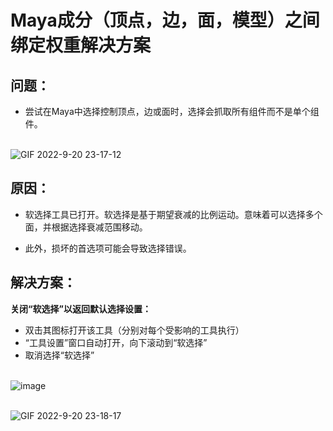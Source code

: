 # Maya成分（顶点，边，面，模型）之间绑定权重解决方案

## 问题：
* 尝试在Maya中选择控制顶点，边或面时，选择会抓取所有组件而不是单个组件。

<br>![GIF 2022-9-20 23-17-12](https://user-images.githubusercontent.com/74708198/191298162-cadf77c9-d33e-456a-9fc5-da69b4135f2e.gif)

## 原因：
* 软选择工具已打开。软选择是基于期望衰减的比例运动。意味着可以选择多个面，并根据选择衰减范围移动。

* 此外，损坏的首选项可能会导致选择错误。

## 解决方案：
**关闭“软选择”以返回默认选择设置：**
* 双击其图标打开该工具（分别对每个受影响的工具执行）
* “工具设置”窗口自动打开，向下滚动到“软选择”
* 取消选择“软选择”

<br>![image](https://user-images.githubusercontent.com/74708198/191296776-8b131b18-6999-44f6-ad6e-713818ce42cd.png)


<br>![GIF 2022-9-20 23-18-17](https://user-images.githubusercontent.com/74708198/191298465-78363ec2-ac53-40b1-9f12-89e23b6c220e.gif)


